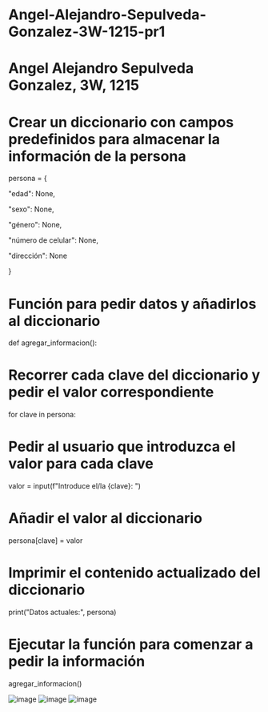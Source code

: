 # Angel-Alejandro-Sepulveda-Gonzalez-3W-1215-pr1

# Angel Alejandro Sepulveda Gonzalez, 3W, 1215

# Crear un diccionario con campos predefinidos para almacenar la información de la persona

persona = {

  "edad": None,
    
  "sexo": None,
    
  "género": None,
    
  "número de celular": None,
  
  "dirección": None

}

# Función para pedir datos y añadirlos al diccionario

def agregar_informacion():

  # Recorrer cada clave del diccionario y pedir el valor correspondiente
 
  for clave in persona:
        
  # Pedir al usuario que introduzca el valor para cada clave
  
  valor = input(f"Introduce el/la {clave}: ")
        
  # Añadir el valor al diccionario
  
  persona[clave] = valor
        
  # Imprimir el contenido actualizado del diccionario
        
  print("Datos actuales:", persona)

# Ejecutar la función para comenzar a pedir la información

agregar_informacion()

![image](https://github.com/user-attachments/assets/30071c6c-2f3c-4b08-be13-3049fff32604)
![image](https://github.com/user-attachments/assets/265e79d4-a758-4e73-88b7-25689a15d23b)
![image](https://github.com/user-attachments/assets/73971fcb-a6b2-4b4d-99e6-39273a6b7602)


